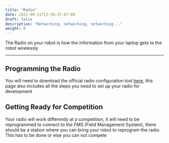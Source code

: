 ```yaml
---
title: "Radio"
date: 2022-09-21T13:59:37-07:00
draft: false
description: "Networking, networking, networking..."
weight: 0
---
```


The Radio on your robot is how the information from your laptop gets to the robot wirelessly

---

## Programming the Radio
You will need to download the official radio configuration tool [here](https://docs.wpilib.org/en/stable/docs/zero-to-robot/step-3/radio-programming.html), this page also includes all the steps you need to set up your radio for development

## Getting Ready for Competition
Your radio will work differently at a competition, it will need to be reprogrammed to connect to the FMS (Field Management System), there should be a station where you can bring your robot to reprogram the radio. This has to be done or else you can not compete


